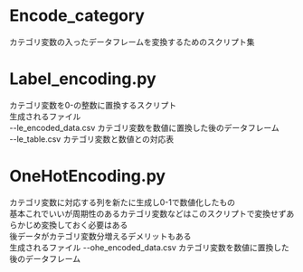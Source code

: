 # Encode_category
カテゴリ変数の入ったデータフレームを変換するためのスクリプト集　　

# Label_encoding.py
カテゴリ変数を0-の整数に置換するスクリプト  
生成されるファイル  
--le_encoded_data.csv カテゴリ変数を数値に置換した後のデータフレーム  
--le_table.csv  カテゴリ変数と数値との対応表  

# OneHotEncoding.py
カテゴリ変数に対応する列を新たに生成し0-1で数値化したもの   
基本これでいいが周期性のあるカテゴリ変数などはこのスクリプトで変換せずあらかじめ変換しておく必要はある  
後データがカテゴリ変数分増えるデメリットもある  
生成されるファイル 
--ohe_encoded_data.csv カテゴリ変数を数値に置換した後のデータフレーム  
